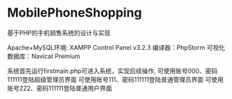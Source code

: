 # MobilePhoneShopping
基于PHP的手机销售系统的设计与实现
  
Apache+MySQL环境:  XAMPP Control Panel v3.2.3
编译器：PhpStorm
可视化数据库：Navicat Premium

系统首先运行firstmain.php可进入系统，实现后续操作,
可使用账号000、密码111111登陆超级管理员界面
可使用账号111、密码111111登陆普通管理员界面
可使用账号222、密码111111登陆普通用户界面
